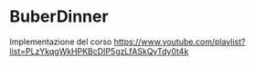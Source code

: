# BuberDinner

Implementazione del corso https://www.youtube.com/playlist?list=PLzYkqgWkHPKBcDIP5gzLfASkQyTdy0t4k

